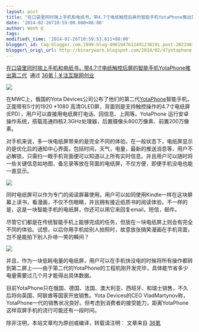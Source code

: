 ```yaml
--- 
layout: post 
title: "在口袋里同时揣上手机和电纸书，带4.7寸电纸触控后屏的智能手机YotaPhone推出第二代"
date: '2014-02-26T10:59:00.000+08:00' 
author: Wenh Q
tags:
modified\_time: '2014-02-26T10:59:53.611+08:00' 
blogger\_id: tag:blogger.com,1999:blog-4961947611491238191.post-2021981671771949121
blogger\_orig\_url: http://binaryware.blogspot.com/2014/02/47yotaphone.html
---
```

[在口袋里同时揣上手机和电纸书，带4.7寸电纸触控后屏的智能手机YotaPhone推出第二代](http://www.36kr.com/p/209927.html)  通过
[36氪 | 关注互联网创业](http://www.36kr.com/)





![](https://images-blogger-opensocial.googleusercontent.com/gadgets/proxy?url=http%3A%2F%2Fa.36krcnd.com%2Fphoto%2F2014%2Fb06a262d14670b7cfe6b23c691452af6.jpg&container=blogger&gadget=a&rewriteMime=image%2F*)



在MWC上，俄国的Yota
Devices公司公布了他们的第二代[YotaPhone](http://yotaphone.com/)智能手机，正面带有5寸的1920
*1080
高清OLED屏，背面则是支持触控操作的4.7寸电纸屏(EPD），用户可以直接用电纸屏打电话、回信息、上网等。YotaPhone
运行安卓操作系统，搭载高通四核2.3GHz处理器，后置摄像头800万像素、前置200万像素。







对手机来说，多一块电纸屏带来的是完全不同的体验。在一般状态下，电纸屏显示的是优化后的通知中心界面，包括时间，天气，电量，最新的推送消息等，用户不必解锁，只需扫一眼手机背面便可以知道以上所有实时信息。并且用户可以随时将一些关键信息如地图、备忘录等放在背面的电纸屏，不仅方便，即便手机没电也能一直显示。



![](https://images-blogger-opensocial.googleusercontent.com/gadgets/proxy?url=http%3A%2F%2Fa.36krcnd.com%2Fphoto%2F2014%2F00ff181ba133cbbe7cc546e7720ca70e.jpg&container=blogger&gadget=a&rewriteMime=image%2F*)



同时电纸屏可以作为专门的阅读屏幕使用。用户可以如同使用Kindle一样在这块屏幕上读书，看漫画，不仅不伤眼睛，并且拥有接近纸质书的阅读体验。不一样的是，这是一块智能手机的电纸屏，你还可以用它来回复email，短信，邮件。



尽管它们都是在传统智能手机上能够完成的任务，但放在一块电纸屏上则会有完全不同的体验。试想，以后你用手机给别人拍照时，故意放张搞笑漫画在手机背面，岂不是能拍下别人扑哧一笑的瞬间？



![](https://images-blogger-opensocial.googleusercontent.com/gadgets/proxy?url=http%3A%2F%2Fa.36krcnd.com%2Fphoto%2F2014%2F65b9c4893b771a504ae76bcfe63c2e18.png&container=blogger&gadget=a&rewriteMime=image%2F*)



并且，作为一块低耗电量的电纸屏，用户可以在手机快没电的时候将所有操作都转到第二屏上——由于第二代的YotaPhone的工程机刚开发完毕，具体能节省多少电量需要过几个月才能得出具体数据。



目前YotaPhone只在俄国、德国、法国、澳大利亚、西班牙、和瑞士销售，不久后将向英国、阿联酋等国家开放销售。Yota
Devices的CEO
VladMartynov称，YotaPhone一代的销售状况良好。但考虑到消费者的接受能力，距离YotaPhone这样双屏手机的流行可能还有一段时间。



除非注明，本站文章均为原创或编译，转载请注明： 文章来自
[36氪](http://www.36kr.com/)
